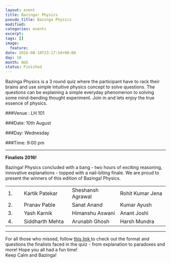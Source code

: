 ```yaml
---
layout: event
title: Bazinga! Physics 
pseudo_title: Bazinga Physics
modified:
categories: events
excerpt:
tags: []
image:
  feature:
date: 2016-08-10T23:17:54+00:00
day: 10
month: AUG
status: Finished
---
```


Bazinga Physics is a 3 round quiz where the participant have to rack their brains and use simple intuitive physics concept to solve questions. The questions can be explaining a simple everyday phenomenon to solving some mind-bending thought experiment. Join in and lets enjoy the true essence of physics. 


###Venue : LH 101

###Date: 10th August

###Day: Wednesday

###Time: 9:00 pm
<hr>
<style>
table {
    border-collapse: collapse;
    width: 100%;
}

td, th {
    border: 1px solid #dddddd;
    text-align: left;
    padding: 8px;
}

tr:nth-child(even) {
    background-color: #dddddd;
}
</style>


**Finalists 2016!**

Bazinga! Physics concluded with a bang - two hours of exciting reasoning, innovative explanations - topped with a nail-biting finale. We are proud to present the winners of this edition of Bazinga! Physics.
<table>
	<tr>
        <td width="10%"> 1.
		<td width="30%"> Kartik Patekar </td>
		<td width="30%"> Sheshansh Agrawal </td>
		<td width="30%"> Rohit Kumar Jena </td>
    </tr>
    <tr>
        <td width="10%"> 2.
        <td width="30%"> Pranav Pable </td>
        <td width="30%"> Sanat Anand </td>
        <td width="30%"> Kumar Ayush </td>
    </tr>
    <tr>
        <td width="10%"> 3.
        <td width="30%"> Yash Karnik </td>
        <td width="30%"> Himanshu Aswani </td>
        <td width="30%"> Anant Joshi </td>
    </tr>
    <tr>
        <td width="10%"> 4.
        <td width="30%"> Siddharth Mehta </td>
        <td width="30%"> Arunabh Ghosh </td>
        <td width="30%"> Harsh Mundra </td>
    </tr>
</table>
<hr>
For all those who missed, follow <a href=""> this link </a>to check out the format and questions the finalists faced in the quiz - from explanation to paradoxes and more! Hope you all had a fun time!  
<br>
Keep Calm and Bazinga!
